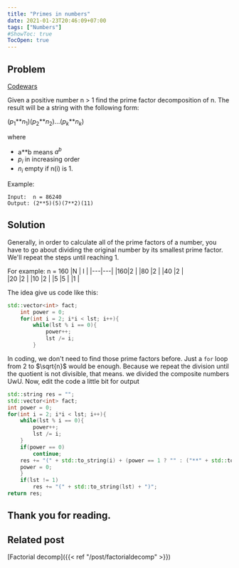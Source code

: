 ```yaml
---
title: "Primes in numbers"
date: 2021-01-23T20:46:09+07:00
tags: ["Numbers"]
#ShowToc: true
TocOpen: true
---
```

## Problem
[Codewars](https://www.codewars.com/kata/54d512e62a5e54c96200019e)

Given a positive number n > 1 find the prime factor decomposition of n. The result will be a string with the following form:

($p_1$\*\*$n_1$)($p_2$\*\*$n_2$)...($p_k$\*\*$n_k$)

where 
- a**b means $a^b$
- $p_i$ in increasing order
- $n_i$ empty if n(i) is 1.

Example: 
```
Input:  n = 86240 
Output: (2**5)(5)(7**2)(11)
```
## Solution
Generally, in order to calculate all of the prime factors of a number, you have to go about dividing the original number by its smallest prime factor. We'll repeat the steps until reaching 1.

For example: n = 160
|N  | I |
|---|---|
|160|2  |
|80 |2  |
|40 |2  |   
|20 |2  |
|10 |2  |
|5  |5  |
|1  |

The idea give us code like this: 
```cpp
std::vector<int> fact;
    int power = 0;
    for(int i = 2; i*i < lst; i++){
        while(lst % i == 0){
            power++;
            lst /= i;
        }
```
In coding, we don't need to find those prime factors before. Just a `for` loop from 2 to $\sqrt{n}$ would be enough. Because we repeat the division until the quotient is not divisible, that means. we divided the composite numbers UwU. Now, edit the code a little bit for output
```cpp
std::string res = "";
std::vector<int> fact;
int power = 0;
for(int i = 2; i*i < lst; i++){
    while(lst % i == 0){
        power++;
        lst /= i;
    }
    if(power == 0)
        continue;
    res += "(" + std::to_string(i) + (power == 1 ? "" : ("**" + std::to_string(power))) + ")";
    power = 0;
    }   
    if(lst != 1)
        res += "(" + std::to_string(lst) + ")";
return res;
```
## Thank you for reading.
## Related post
[Factorial decomp]({{< ref "/post/factorialdecomp" >}})